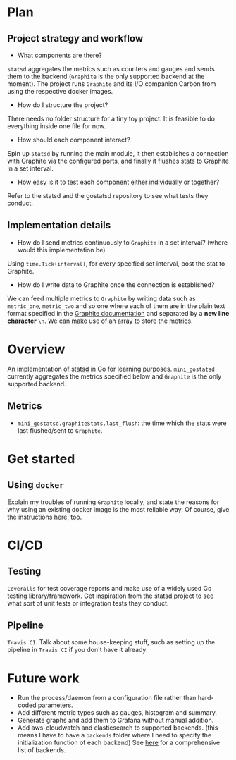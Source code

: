 # Plan

## Project strategy and workflow

- What components are there?

`statsd` aggregates the metrics such as counters and gauges and sends them to the backend (`Graphite` is the only supported backend at the moment). The project runs `Graphite` and its I/O companion Carbon from using the respective docker images.

- How do I structure the project?

There needs no folder structure for a tiny toy project. It is feasible to do everything inside one file for now.

- How should each component interact?

Spin up `statsd` by running the main module, it then establishes a connection with Graphite via the configured ports, and finally it flushes stats to Graphite in a set interval.

- How easy is it to test each component either individually or together?

Refer to the statsd and the gostatsd repository to see what tests they conduct.

## Implementation details

- How do I send metrics continuously to `Graphite` in a set interval? (where would this implementation be)

Using `time.Tick(interval)`, for every specified set interval, post the stat to Graphite.

- How do I write data to Graphite once the connection is established?

We can feed multiple metrics to `Graphite` by writing data such as `metric_one`, `metric_two` and so one where each of them are in the plain text format specified in the [Graphite documentation](https://graphite.readthedocs.io/en/latest/feeding-carbon.html) and separated by a **new line character** `\n`. We can make use of an array to store the metrics.

# Overview

An implementation of [statsd](https://github.com/statsd/statsd) in Go for learning purposes. `mini_gostatsd` currently aggregates the metrics specified below and `Graphite` is the only supported backend.

## Metrics

- `mini_gostatsd.graphiteStats.last_flush`: the time which the stats were last flushed/sent to `Graphite`.

# Get started

## Using `docker`
Explain my troubles of running `Graphite` locally, and state the reasons for why using an existing docker image is the most reliable way. Of course, give the instructions here, too.

# CI/CD

## Testing
`Coveralls` for test coverage reports and make use of a widely used Go testing library/framework. Get inspiration from the statsd project to see what sort of unit tests or integration tests they conduct.

## Pipeline
`Travis CI`. Talk about some house-keeping stuff, such as setting up the pipeline in `Travis CI` if you don't have it already.

# Future work

- Run the process/daemon from a configuration file rather than hard-coded parameters.
- Add different metric types such as gauges, histogram and summary.
- Generate graphs and add them to Grafana without manual addition.
- Add aws-cloudwatch and elasticsearch to supported backends. (this means I have to have a `backends` folder where I need to specify the initialization function of each backend) See [here](https://github.com/statsd/statsd/blob/master/docs/backend.md) for a comprehensive list of backends.
